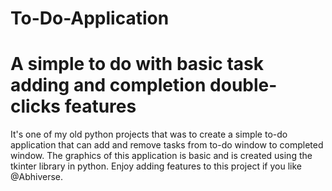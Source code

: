 # To-Do-Application
# A simple to do with basic task adding and completion double-clicks features
It's one of my old python projects that was to create a simple to-do application that can add and remove tasks from to-do window to completed window.
The graphics of this application is basic and is created using the tkinter library in python.
Enjoy adding features to this project if you like
@Abhiverse.
